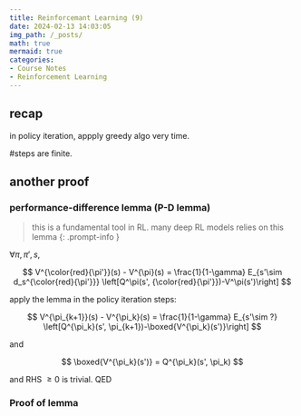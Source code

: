 ```yaml
---
title: Reinforcemant Learning (9)
date: 2024-02-13 14:03:05
img_path: /_posts/
math: true
mermaid: true
categories:
- Course Notes
- Reinforcement Learning
---
```


## recap

in policy iteration, appply greedy algo very time.

\#steps are finite.

## another proof

### performance-difference lemma (P-D lemma)

> this is a fundamental tool in RL.
> many deep RL models relies on this lemma
{: .prompt-info }

$\forall \pi,\pi', s$,

$$
V^{\color{red}{\pi'}}(s) - V^{\pi}(s) = \frac{1}{1-\gamma} E_{s'\sim d_s^{\color{red}{\pi'}}} \left[Q^\pi(s', {\color{red}{\pi'}})-V^\pi(s')\right]
$$

apply the lemma in the policy iteration steps:

$$
V^{\pi_{k+1}}(s) - V^{\pi_k}(s) = \frac{1}{1-\gamma} E_{s'\sim ?} \left[Q^{\pi_k}(s', \pi_{k+1})-\boxed{V^{\pi_k}(s')}\right]
$$


and 

$$
\boxed{V^{\pi_k}(s')} = Q^{\pi_k}(s', \pi_k)
$$

and RHS $\ge 0$  is trivial. QED

### Proof of lemma

